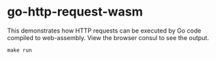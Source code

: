 # go-http-request-wasm

This demonstrates how HTTP requests can be executed by Go code compiled to
web-assembly. View the browser consul to see the output.

`make run`
